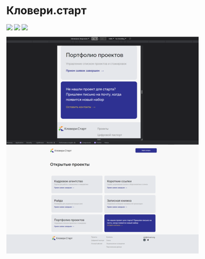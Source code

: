 # Кловери.старт
<img src="https://img.shields.io/badge/Vite-646CFF?style=for-the-badge&logo=Vite&logoColor=yellow"/> <img src="https://img.shields.io/badge/React-2C3454?style=for-the-badge&logo=React&logoColor=61DAFB"/> <img src="https://img.shields.io/badge/Tailwind CSS-06B6D4?style=for-the-badge&logo=Tailwind CSS&logoColor=008FC7"/> 


![1](https://github.com/Gamaunov/-.-/blob/main/screen/screen-1.png)
![2](https://github.com/Gamaunov/-.-/blob/main/screen/screen-2.png)
